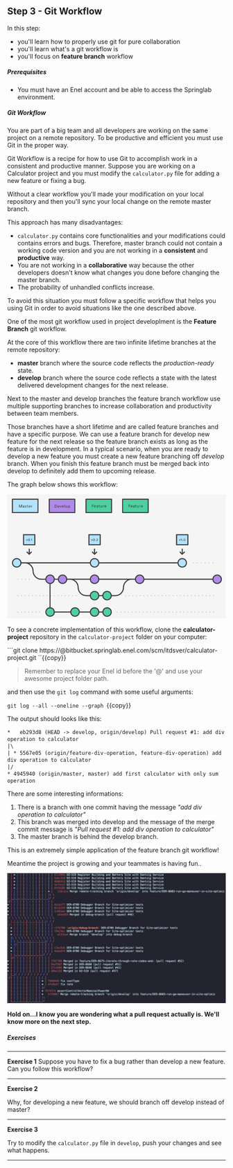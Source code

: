 ## Step 3 - Git Workflow
In this step:
* you'll learn how to properly use git for pure collaboration
* you'll learn what's a git workflow is
* you'll focus on **feature branch** workflow

##### Prerequisites
* You must have an Enel account and be able to access the Springlab environment.

##### Git Workflow

You are part of a big team and all developers are working on the same project on a remote repository. To be productive and efficient you must use Git in the proper way. 

Git Workflow is a recipe for how to use Git to accomplish work in a consistent and productive manner. 
Suppose you are working on a Calculator project and you must modify the `calculator.py` file for adding a new feature or fixing a bug.

Without a clear workflow you'll made your modification on your local repository and then you'll sync your local change on the remote master branch.

This approach has many disadvantages:

* `calculator.py` contains core functionalities and your modifications could contains errors and bugs. Therefore, master branch could not contain a working code version and you are not working in a **consistent** and **productive** way.
* You are not working in a **collaborative** way because the other developers doesn't know what changes you done before changing the master branch.
* The probability of unhandled conflicts increase.

To avoid this situation you must follow a specific workflow that helps you using Git in order to avoid situations like the one described above.

One of the most git workflow used in project developlment is the **Feature Branch** git workflow.

At the core of this workflow there are two infinite lifetime branches at the remote repository:
* **master** branch where the source code reflects the *production-ready* state.
* **develop** branch where the source code reflects a state with the latest delivered development changes for the next release.

Next to the master and develop branches the feature branch workflow use multiple supporting branches to increase collaboration and productivity between team members. 

Those branches have a short lifetime and are called feature branches and have a specific purpose. We can use a feature branch for develop new feature for the next release so the feature branch exists as long as the feature is in development. 
In a typical scenario, when you are ready to develop a new feature you must create a new feature branching off *develop* branch. When you finish this feature branch must be merged back into develop to definitely add them to upcoming release.

The graph below shows this workflow:

![](./assets/feature_branch_workflow.png)

To see a concrete implementation of this workflow, clone the **calculator-project** repository in the `calculator-project` folder on your computer:

```git clone https://<your-enel-id>@bitbucket.springlab.enel.com/scm/itdsver/calculator-project.git <calculator-project-folder>``{{copy}}

> Remember to replace your Enel id before the '@' and use your awesome project folder path.

and then use the `git log` command with some useful arguments:

```git log --all --oneline --graph ```{{copy}}

The output should looks like this:

```shell
*   eb293d8 (HEAD -> develop, origin/develop) Pull request #1: add div operation to calculator
|\  
| * 5567e05 (origin/feature-div-operation, feature-div-operation) add div operation to calculator
|/  
* 4945940 (origin/master, master) add first calculator with only sum operation
```

There are some interesting informations:

1. There is a branch with one commit having the message *"add div operation to calculator"*
2. This branch was merged into develop and the message of the merge commit message is *"Pull request #1: add div operation to calculator"*
3. The master branch is behind the develop branch.

This is an extremely simple application of the feature branch git workflow! 

Meantime the project is growing and your teammates is having fun..

![](./assets/huge_feature_branch_workflow.png)



**Hold on...I know you are wondering what a pull request actually is. We'll know more on the next step.**

##### Exercises

---
**Exercise 1**
Suppose you have to fix a bug rather than develop a new feature. Can you follow this workflow? 

---

**Exercise 2**

Why, for developing a new feature, we should branch off develop instead of master? 

---

**Exercise 3**

Try to modify the `calculator.py` file in `develop`, push your changes and see what happens.

---